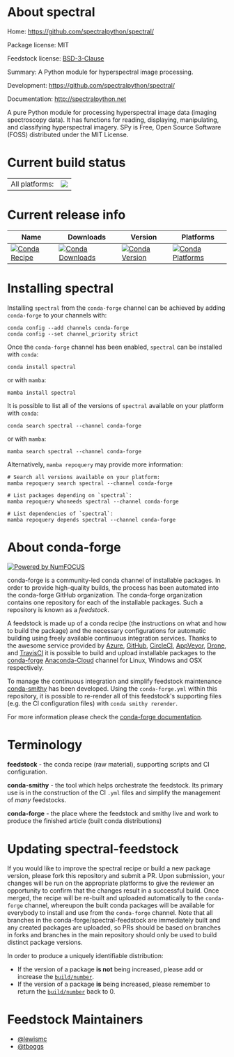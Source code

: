 About spectral
==============

Home: https://github.com/spectralpython/spectral/

Package license: MIT

Feedstock license: [BSD-3-Clause](https://github.com/conda-forge/spectral-feedstock/blob/main/LICENSE.txt)

Summary: A Python module for hyperspectral image processing.

Development: https://github.com/spectralpython/spectral/

Documentation: http://spectralpython.net

A pure Python module for processing hyperspectral image data (imaging spectroscopy data).
It has functions for reading, displaying, manipulating, and classifying hyperspectral
imagery. SPy is Free, Open Source Software (FOSS) distributed under the MIT License.


Current build status
====================


<table><tr><td>All platforms:</td>
    <td>
      <a href="https://dev.azure.com/conda-forge/feedstock-builds/_build/latest?definitionId=3546&branchName=main">
        <img src="https://dev.azure.com/conda-forge/feedstock-builds/_apis/build/status/spectral-feedstock?branchName=main">
      </a>
    </td>
  </tr>
</table>

Current release info
====================

| Name | Downloads | Version | Platforms |
| --- | --- | --- | --- |
| [![Conda Recipe](https://img.shields.io/badge/recipe-spectral-green.svg)](https://anaconda.org/conda-forge/spectral) | [![Conda Downloads](https://img.shields.io/conda/dn/conda-forge/spectral.svg)](https://anaconda.org/conda-forge/spectral) | [![Conda Version](https://img.shields.io/conda/vn/conda-forge/spectral.svg)](https://anaconda.org/conda-forge/spectral) | [![Conda Platforms](https://img.shields.io/conda/pn/conda-forge/spectral.svg)](https://anaconda.org/conda-forge/spectral) |

Installing spectral
===================

Installing `spectral` from the `conda-forge` channel can be achieved by adding `conda-forge` to your channels with:

```
conda config --add channels conda-forge
conda config --set channel_priority strict
```

Once the `conda-forge` channel has been enabled, `spectral` can be installed with `conda`:

```
conda install spectral
```

or with `mamba`:

```
mamba install spectral
```

It is possible to list all of the versions of `spectral` available on your platform with `conda`:

```
conda search spectral --channel conda-forge
```

or with `mamba`:

```
mamba search spectral --channel conda-forge
```

Alternatively, `mamba repoquery` may provide more information:

```
# Search all versions available on your platform:
mamba repoquery search spectral --channel conda-forge

# List packages depending on `spectral`:
mamba repoquery whoneeds spectral --channel conda-forge

# List dependencies of `spectral`:
mamba repoquery depends spectral --channel conda-forge
```


About conda-forge
=================

[![Powered by
NumFOCUS](https://img.shields.io/badge/powered%20by-NumFOCUS-orange.svg?style=flat&colorA=E1523D&colorB=007D8A)](https://numfocus.org)

conda-forge is a community-led conda channel of installable packages.
In order to provide high-quality builds, the process has been automated into the
conda-forge GitHub organization. The conda-forge organization contains one repository
for each of the installable packages. Such a repository is known as a *feedstock*.

A feedstock is made up of a conda recipe (the instructions on what and how to build
the package) and the necessary configurations for automatic building using freely
available continuous integration services. Thanks to the awesome service provided by
[Azure](https://azure.microsoft.com/en-us/services/devops/), [GitHub](https://github.com/),
[CircleCI](https://circleci.com/), [AppVeyor](https://www.appveyor.com/),
[Drone](https://cloud.drone.io/welcome), and [TravisCI](https://travis-ci.com/)
it is possible to build and upload installable packages to the
[conda-forge](https://anaconda.org/conda-forge) [Anaconda-Cloud](https://anaconda.org/)
channel for Linux, Windows and OSX respectively.

To manage the continuous integration and simplify feedstock maintenance
[conda-smithy](https://github.com/conda-forge/conda-smithy) has been developed.
Using the ``conda-forge.yml`` within this repository, it is possible to re-render all of
this feedstock's supporting files (e.g. the CI configuration files) with ``conda smithy rerender``.

For more information please check the [conda-forge documentation](https://conda-forge.org/docs/).

Terminology
===========

**feedstock** - the conda recipe (raw material), supporting scripts and CI configuration.

**conda-smithy** - the tool which helps orchestrate the feedstock.
                   Its primary use is in the construction of the CI ``.yml`` files
                   and simplify the management of *many* feedstocks.

**conda-forge** - the place where the feedstock and smithy live and work to
                  produce the finished article (built conda distributions)


Updating spectral-feedstock
===========================

If you would like to improve the spectral recipe or build a new
package version, please fork this repository and submit a PR. Upon submission,
your changes will be run on the appropriate platforms to give the reviewer an
opportunity to confirm that the changes result in a successful build. Once
merged, the recipe will be re-built and uploaded automatically to the
`conda-forge` channel, whereupon the built conda packages will be available for
everybody to install and use from the `conda-forge` channel.
Note that all branches in the conda-forge/spectral-feedstock are
immediately built and any created packages are uploaded, so PRs should be based
on branches in forks and branches in the main repository should only be used to
build distinct package versions.

In order to produce a uniquely identifiable distribution:
 * If the version of a package **is not** being increased, please add or increase
   the [``build/number``](https://docs.conda.io/projects/conda-build/en/latest/resources/define-metadata.html#build-number-and-string).
 * If the version of a package **is** being increased, please remember to return
   the [``build/number``](https://docs.conda.io/projects/conda-build/en/latest/resources/define-metadata.html#build-number-and-string)
   back to 0.

Feedstock Maintainers
=====================

* [@lewismc](https://github.com/lewismc/)
* [@tboggs](https://github.com/tboggs/)

